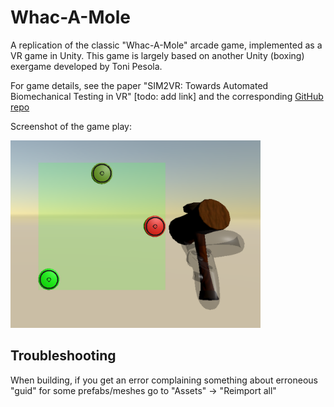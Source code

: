 # Whac-A-Mole

A replication of the classic "Whac-A-Mole" arcade game, implemented as a VR game in Unity. This game is largely based on another Unity (boxing) exergame developed by Toni Pesola. 

For game details, see the paper "SIM2VR: Towards Automated Biomechanical Testing in VR" [todo: add link] and the corresponding [GitHub repo](https://github.com/fl0fischer/sim2vr.)

Screenshot of the game play:

<img src="figs/game-play.png" alt="A VR scene depicting the game play: a green target area is shown in front of the player with three circular targets" width="400"/>

## Troubleshooting

When building, if you get an error complaining something about erroneous "guid" for some prefabs/meshes go to "Assets" -> "Reimport all"
